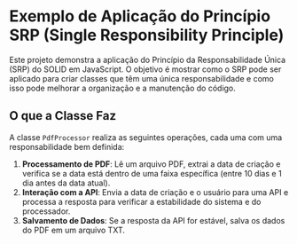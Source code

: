 # Exemplo de Aplicação do Princípio SRP (Single Responsibility Principle)

Este projeto demonstra a aplicação do Princípio da Responsabilidade Única (SRP) do SOLID em JavaScript. O objetivo é mostrar como o SRP pode ser aplicado para criar classes que têm uma única responsabilidade e como isso pode melhorar a organização e a manutenção do código.

## O que a Classe Faz

A classe `PdfProcessor` realiza as seguintes operações, cada uma com uma responsabilidade bem definida:

1. **Processamento de PDF**: Lê um arquivo PDF, extrai a data de criação e verifica se a data está dentro de uma faixa específica (entre 10 dias e 1 dia antes da data atual).
2. **Interação com a API**: Envia a data de criação e o usuário para uma API e processa a resposta para verificar a estabilidade do sistema e do processador.
3. **Salvamento de Dados**: Se a resposta da API for estável, salva os dados do PDF em um arquivo TXT.
